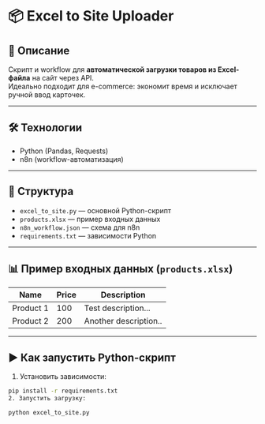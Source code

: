 # 📦 Excel to Site Uploader

## 🚀 Описание
Скрипт и workflow для **автоматической загрузки товаров из Excel-файла** на сайт через API.  
Идеально подходит для e-commerce: экономит время и исключает ручной ввод карточек.

---

## 🛠 Технологии
- Python (Pandas, Requests)
- n8n (workflow-автоматизация)

---

## 📂 Структура
- `excel_to_site.py` — основной Python-скрипт
- `products.xlsx` — пример входных данных
- `n8n_workflow.json` — схема для n8n
- `requirements.txt` — зависимости Python

---

## 📊 Пример входных данных (`products.xlsx`)
| Name       | Price | Description           |
|------------|-------|-----------------------|
| Product 1  | 100   | Test description...   |
| Product 2  | 200   | Another description.. |

---

## ▶ Как запустить Python-скрипт

1. Установить зависимости:
```bash
pip install -r requirements.txt
2. Запустить загрузку:

python excel_to_site.py
